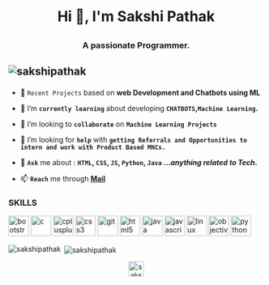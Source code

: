 # <h1 align="center">Hi 👋, I'm Sakshi Pathak</h1>
## <h3 align="center">A passionate Programmer.</h3>

## <p align="left"> <img src="https://komarev.com/ghpvc/?username=sakship1920" alt="sakshipathak" /> </p>

- 🔭 `Recent Projects` based on **web Development and Chatbots using ML**

- 🌱 I’m **`currently learning`** about developing **`CHATBOTS`,`Machine Learning`.**

- 👯 I’m looking to **`collaborate`** on **`Machine Learning Projects`**

- 🤝 I’m looking for **`help`** with **`getting Referrals and Opportunities to intern and work with Product Based MNCs.`**

- 💬 **`Ask`** me about : **`HTML`, `CSS`, `JS`, `Python`, `Java` ..._anything related to Tech_.**

- 📫 **`Reach`** me through **[Mail](sakship1920@gmail.com)**

### SKILLS
<!-- BLOG-POST-LIST:START -->
<!-- BLOG-POST-LIST:END -->

<p align="left">
<img src="https://devicons.github.io/devicon/devicon.git/icons/bootstrap/bootstrap-plain.svg" alt="bootstrap" width="40" height="40"/> 
<img src="https://devicons.github.io/devicon/devicon.git/icons/c/c-original.svg" alt="c" width="40" height="40"/>
<img src="https://devicons.github.io/devicon/devicon.git/icons/cplusplus/cplusplus-original.svg" alt="cplusplus" width="40" height="40"/>
<img src="https://devicons.github.io/devicon/devicon.git/icons/css3/css3-original-wordmark.svg" alt="css3" width="40" height="40"/>
<img src="https://www.vectorlogo.zone/logos/git-scm/git-scm-icon.svg" alt="git" width="40" height="40"/> 
<img src="https://devicons.github.io/devicon/devicon.git/icons/html5/html5-original-wordmark.svg" alt="html5" width="40" height="40"/> 
<img src="https://devicons.github.io/devicon/devicon.git/icons/java/java-original-wordmark.svg" alt="java" width="40" height="40"/> 
<img src="https://devicons.github.io/devicon/devicon.git/icons/javascript/javascript-original.svg" alt="javascript" width="40" height="40"/> 
<img src="https://devicons.github.io/devicon/devicon.git/icons/linux/linux-original.svg" alt="linux" width="40" height="40"/> 
<img src="https://www.vectorlogo.zone/logos/apple_objectivec/apple_objectivec-icon.svg" alt="objectivec" width="40" height="40"/> 
<img src="https://devicons.github.io/devicon/devicon.git/icons/python/python-original.svg" alt="python" width="40" height="40"/> 
</p><p><img align="left" src="https://github-readme-stats.vercel.app/api/top-langs/?username=sakship1920&layout=compact&hide=html" alt="sakshipathak" /></p>

<p>&nbsp;<img align="center" src="https://github-readme-stats.vercel.app/api?username=sakship1920&show_icons=true" alt="sakshipathak" /></p>

<p align="center">
<a href="https://www.linkedin.com/in/sakshi-pathak-92a2581a9/" target="blank"><img align="center" src="https://cdn.jsdelivr.net/npm/simple-icons@3.0.1/icons/linkedin.svg" alt="sakshi-pathak-92a2581a9" height="30" width="30" /></a>
</p>

